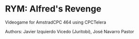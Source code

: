 # RYM: Alfred's Revenge

Videogame for AmstradCPC 464 using CPCTelera 

Authors: Javier Izquierdo Vicedo (Juritobi), José Navarro Pastor
